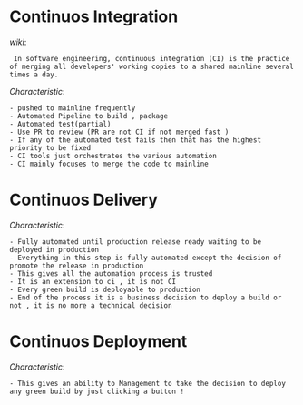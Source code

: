 # Continuos Integration 
_wiki_:

     In software engineering, continuous integration (CI) is the practice of merging all developers' working copies to a shared mainline several times a day.
_Characteristic_:

    - pushed to mainline frequently 
    - Automated Pipeline to build , package
    - Automated test(partial)
    - Use PR to review (PR are not CI if not merged fast )
    - If any of the automated test fails then that has the highest priority to be fixed
    - CI tools just orchestrates the various automation
    - CI mainly focuses to merge the code to mainline 

# Continuos Delivery
_Characteristic_:

    - Fully automated until production release ready waiting to be deployed in production 
    - Everything in this step is fully automated except the decision of promote the release in production 
    - This gives all the automation process is trusted 
    - It is an extension to ci , it is not CI 
    - Every green build is deployable to production 
    - End of the process it is a business decision to deploy a build or not , it is no more a technical decision 


# Continuos Deployment 
_Characteristic_:

    - This gives an ability to Management to take the decision to deploy any green build by just clicking a button ! 
    
